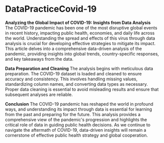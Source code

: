 # DataPracticeCovid-19

**Analyzing the Global Impact of COVID-19: Insights from Data Analysis**
The COVID-19 pandemic has been one of the most disruptive global events in recent history, impacting public health, economies, and daily life across the world. Understanding the spread and effects of this virus through data analysis is crucial for developing effective strategies to mitigate its impact. This article delves into a comprehensive data-driven analysis of the pandemic, providing insights into global trends, country-specific responses, and key takeaways from the data.

**Data Preparation and Cleaning**
The analysis begins with meticulous data preparation. The COVID-19 dataset is loaded and cleaned to ensure accuracy and consistency. This involves handling missing values, standardizing column names, and converting data types as necessary. Proper data cleaning is essential to avoid misleading results and ensure that subsequent analyses are reliable.

**Conclusion**
The COVID-19 pandemic has reshaped the world in profound ways, and understanding its impact through data is essential for learning from the past and preparing for the future. This analysis provides a comprehensive view of the pandemic's progression and highlights the critical role of data in guiding public health decisions. As we continue to navigate the aftermath of COVID-19, data-driven insights will remain a cornerstone of effective public health strategy and global cooperation.

